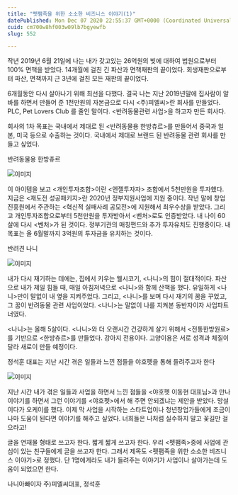 ```yaml
---
title: "펫팸족을 위한 소소한 비즈니스 이야기(1)"
datePublished: Mon Dec 07 2020 22:55:37 GMT+0000 (Coordinated Universal Time)
cuid: cm700w8hf003w09lb7bgyewfb
slug: 552

---
```



작년 2019년 6월 21일에 나는 내가 갖고있는 26억원의 빚에 대하여 법원으로부터 100% 면책을 받았다. 14개월에 걸친 긴 파산과 면책재판의 끝이었다. 회생재판으로부터 파산, 면책까지 근 3년에 걸친 모든 재판의 끝이었다.

6개월동안 다시 살아나기 위해 최선을 다했다. 결국 나는 지난 2019년말에 집사람이 알바를 하면서 만들어 준 1천만원의 자본금으로 다시 <주)피엘씨>란 회사를 만들었다. PLC, Pet Lovers Club 를 줄인 말이다. <반려동물관련 사업>을 하고자 만든 회사다.

회사의 1차 목표는 국내에서 제대로 된 <반려동물용 한방츄르>를 만들어서 중국과 일본, 미국 등으로 수출하는 것이다. 국내에서 제대로 브랜드 된 반려동물 관련 회사를 만들고 싶었다.

반려동물용 한방츄르

![이미지](https://cdn.hashnode.com/res/hashnode/image/upload/v1739250584835/8188845e-1f24-4d9f-aed7-3b1c4d3daef0.jpeg)

이 아이템을 보고 <개인투자조합>이란 <엔젤투자자> 조합에서 5천만원을 투자했다. 지금은 <재도전 성공패키지>란 2020년 정부지원사업에 지원 중이다. 작년 말에 창업진흥원에서 주관하는 <혁신적 실패사례 공모전>에 지원해서 최우수상을 받았다. 그리고 개인투자조합으로부터 5천만원을 투자받아서 <벤처>로도 인증받았다. 내 나이 60살에 다시 <벤처>가 된 것이다. 정부기관의 매칭편드와 추가 투자유치도 진행중이다. 내 목표는 올 6월말까지 3억원의 투자금을 유치하는 것이다.

반려견 나니

![이미지](https://cdn.hashnode.com/res/hashnode/image/upload/v1739250586715/69dc539f-c3c1-470b-91e2-62ad0e97841c.jpeg)

내가 다시 재기하는 데에는, 집에서 키우는 웰시코기, <나니>의 힘이 절대적이다. 파산으로 내가 제일 힘들 때, 매일 아침저녁으로 <나니>와 함께 산책을 했다. 유일하게 <나니>만이 말없이 내 옆을 지켜주었다. 그리고, <나니>를 보며 다시 재기의 꿈을 꾸었고, 그 꿈이 반려동물 관련 사업이었다. <나니>는 말없이 나를 지켜본 동반자이자 사업파트너였다.

<나니>는 올해 5살이다. <나니>와 더 오랜시간 건강하게 살기 위해서 <전통한방원료>를 기반으로 <한방츄르>를 만들었다. 강아지 전용이다. 고양이용은 서로 성격과 체질이 달라 새로이 만들 예정이다.

정석훈 대표는 지난 시간 겪은 일들과 느낀 점들을 야호펫을 통해 들려주고자 한다

![이미지](https://cdn.hashnode.com/res/hashnode/image/upload/v1739250588656/c58c1333-3f76-45aa-81d5-4930d678a360.jpeg)

지난 시간 내가 겪은 일들과 사업을 하면서 느낀 점들을 <야호펫 이동현 대표님>과 만나 이야기를 하면서 그런 이야기를 <야호펫>에서 해 주면 안되겠냐는 제안을 받았다. 망설이다가 오케이를 했다. 이제 막 사업을 시작하는 스타트업이나 청년창업가들에게 조금이나마 도움이 된다면 이야기를 해주고 싶었다. 너희들은 나처럼 실수하지 말고 꽃길만 걸으라고!

글을 연재물 형태로 쓰고자 한다. 짧게 짧게 쓰고자 한다. 우리 <펫팸족>중에 사업에 관심이 있는 친구들에게 글을 쓰고자 한다. 그래서 제목도 <펫팸족을 위한 소소한 비즈니스 이야기>로 정했다. 단 1명에게라도 내가 들려주는 이야기가 사업이나 살아가는데 도움이 되었으면 한다.

나니아빠이자 주)피엘씨대표, 정석훈